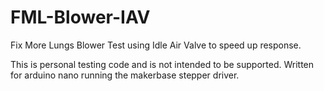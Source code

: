 # FML-Blower-IAV
Fix More Lungs Blower Test using Idle Air Valve to speed up response.

This is personal testing code and is not intended to be supported.
Written for arduino nano running the makerbase stepper driver.
